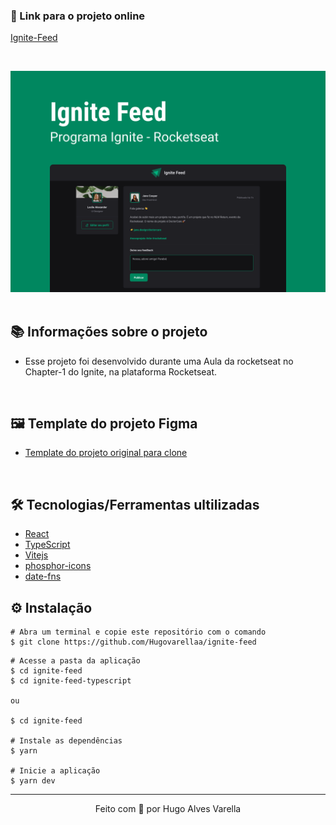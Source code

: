 ### 🔗 Link para o projeto online

[Ignite-Feed](https://ignite-feed.vercel.app/)

&nbsp;

<div>
  <img src="./Capa.png">
</div>

<br/>


## 📚 Informações sobre o projeto

- Esse projeto foi desenvolvido durante uma Aula da rocketseat no Chapter-1 do Ignite, na plataforma Rocketseat.

&nbsp;

## 🖼️ Template do projeto Figma

- [Template do projeto original para clone](https://www.figma.com/community/file/1113573231685349036)

<br/>   

## 🛠️ Tecnologias/Ferramentas ultilizadas

- [React](https://pt-br.reactjs.org/E)
- [TypeScript](https://www.typescriptlang.org/)
- [Vitejs](https://vitejs.dev/)
- [phosphor-icons](https://phosphoricons.com/)
- [date-fns](https://date-fns.org/)

## ⚙️ Instalação

```
# Abra um terminal e copie este repositório com o comando
$ git clone https://github.com/Hugovarellaa/ignite-feed
```

```
# Acesse a pasta da aplicação
$ cd ignite-feed
$ cd ignite-feed-typescript 

ou

$ cd ignite-feed 

# Instale as dependências
$ yarn

# Inicie a aplicação
$ yarn dev

```

---

<p align="center">Feito com 💙 por Hugo Alves Varella</p>
